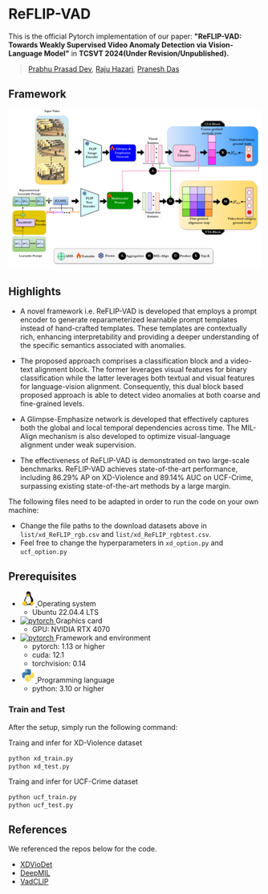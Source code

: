 # ReFLIP-VAD
This is the official Pytorch implementation of our paper:
**"ReFLIP-VAD: Towards Weakly Supervised Video Anomaly Detection via Vision-Language Model"** in **TCSVT 2024(Under Revision/Unpublished).**  
> <a href="https://scholar.google.com/citations?user=XVAWNbEAAAAJ&hl=en" target="_blank">Prabhu Prasad Dev</a>, <a href="https://scholar.google.co.in/citations?user=rcogsCMAAAAJ&hl=en" target="_blank">Raju Hazari</a>, <a href="https://scholar.google.co.in/citations?user=suWm38AAAAAJ&hl=en" target="_blank">Pranesh Das</a>

## Framework
![framework](data/framework.png)

## Highlights
- A novel framework i.e. ReFLIP-VAD is developed that employs a prompt encoder to generate reparameterized learnable prompt templates instead of hand-crafted templates. These templates are contextually rich, enhancing interpretability and providing a deeper understanding of the specific semantics associated with anomalies. 

- The proposed approach comprises a classification block and a video-text alignment block. The former leverages visual features for binary classification while the latter leverages both textual and visual features for language-vision alignment. Consequently, this dual block based proposed approach is able to detect video anomalies at both coarse and fine-grained levels.

- A Glimpse-Emphasize network is developed that effectively captures both the global and local temporal dependencies across time. The MIL-Align mechanism is also developed to optimize visual-language alignment under weak supervision. 

- The effectiveness of ReFLIP-VAD is demonstrated on two large-scale benchmarks. ReFLIP-VAD achieves state-of-the-art performance, including 86.29\% AP on XD-Violence and 89.14\% AUC on UCF-Crime, surpassing existing state-of-the-art methods by a large margin.

The following files need to be adapted in order to run the code on your own machine:
- Change the file paths to the download datasets above in `list/xd_ReFLIP_rgb.csv` and `list/xd_ReFLIP_rgbtest.csv`. 
- Feel free to change the hyperparameters in `xd_option.py` and `ucf_option.py`

## <a name="2"></a> Prerequisites
- <a href="https://releases.ubuntu.com/18.04/" target="_blank" rel="noreferrer"> <img src="https://raw.githubusercontent.com/devicons/devicon/master/icons/linux/linux-original.svg" alt="linux" width="30" height="30"/> </a> Operating system
    - Ubuntu 22.04.4 LTS 
- <a href="https://developer.nvidia.com/cuda-toolkit" target="_blank" rel="noreferrer"> <img src="https://upload.wikimedia.org/wikipedia/sco/2/21/Nvidia_logo.svg" alt="pytorch" width="30" height="30"/> </a> Graphics card
    - GPU: NVIDIA RTX 4070
- <a href="https://pytorch.org/get-started/previous-versions/" target="_blank" rel="noreferrer"> <img src="https://www.vectorlogo.zone/logos/pytorch/pytorch-icon.svg" alt="pytorch" width="30" height="30"/> </a> Framework and environment
    - pytorch: 1.13 or higher
    - cuda: 12.1
    - torchvision: 0.14
- <a href="https://docs.conda.io/en/latest/miniconda.html" target="_blank" rel="noreferrer"> <img src="https://raw.githubusercontent.com/devicons/devicon/master/icons/python/python-original.svg" alt="python" width="30" height="30"/> </a> Programming language
    - python: 3.10 or higher


### Train and Test
After the setup, simply run the following command: 

Traing and infer for XD-Violence dataset
```
python xd_train.py
python xd_test.py
```
Traing and infer for UCF-Crime dataset
```
python ucf_train.py
python ucf_test.py
```

## References
We referenced the repos below for the code.
* [XDVioDet](https://github.com/Roc-Ng/XDVioDet)
* [DeepMIL](https://github.com/Roc-Ng/DeepMIL)
* [VadCLIP](https://github.com/nwpu-zxr/VadCLIP)

